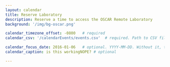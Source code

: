 ```yaml
---
layout: calendar
title: Reserve Laboratory
description: Reserve a time to access the OSCAR Remote Laboratory
background: '/img/bg-oscar.png'

calendar_timezone_offset: -0800   # required
calendar_csv: '/calendarEvents/events.csv'  # required. Path to CSV file from base url

calendar_focus_date: 2016-01-06   # optional. YYYY-MM-DD. Without it, the default is today
calendar_caption: is this workingNOPE? # optional

---
```


